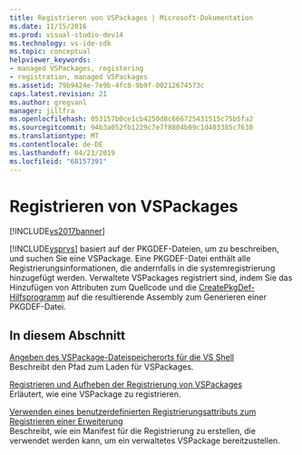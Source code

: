 ```yaml
---
title: Registrieren von VSPackages | Microsoft-Dokumentation
ms.date: 11/15/2016
ms.prod: visual-studio-dev14
ms.technology: vs-ide-sdk
ms.topic: conceptual
helpviewer_keywords:
- managed VSPackages, registering
- registration, managed VSPackages
ms.assetid: 79b9424e-7e9b-4fc8-9b9f-00212674573c
caps.latest.revision: 21
ms.author: gregvanl
manager: jillfra
ms.openlocfilehash: 053157b0ce1cb4250d8c666725431515c75b5fa2
ms.sourcegitcommit: 94b3a052fb1229c7e7f8804b09c1d403385c7630
ms.translationtype: MT
ms.contentlocale: de-DE
ms.lasthandoff: 04/23/2019
ms.locfileid: "68157391"
---
```

# <a name="registering-vspackages"></a>Registrieren von VSPackages
[!INCLUDE[vs2017banner](../../includes/vs2017banner.md)]

[!INCLUDE[vsprvs](../../includes/vsprvs-md.md)] basiert auf der PKGDEF-Dateien, um zu beschreiben, und suchen Sie eine VSPackage. Eine PKGDEF-Datei enthält alle Registrierungsinformationen, die andernfalls in die systemregistrierung hinzugefügt werden. Verwaltete VSPackages registriert sind, indem Sie das Hinzufügen von Attributen zum Quellcode und die [CreatePkgDef-Hilfsprogramm](../../extensibility/internals/createpkgdef-utility.md) auf die resultierende Assembly zum Generieren einer PKGDEF-Datei.  
  
## <a name="in-this-section"></a>In diesem Abschnitt  
 [Angeben des VSPackage-Dateispeicherorts für die VS Shell](../../extensibility/internals/specifying-vspackage-file-location-to-the-vs-shell.md)  
 Beschreibt den Pfad zum Laden für VSPackages.  
  
 [Registrieren und Aufheben der Registrierung von VSPackages](../../extensibility/registering-and-unregistering-vspackages.md)  
 Erläutert, wie eine VSPackage zu registrieren.  
  
 [Verwenden eines benutzerdefinierten Registrierungsattributs zum Registrieren einer Erweiterung](../../misc/using-a-custom-registration-attribute-to-register-an-extension.md)  
 Beschreibt, wie ein Manifest für die Registrierung zu erstellen, die verwendet werden kann, um ein verwaltetes VSPackage bereitzustellen.
